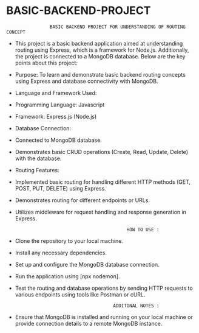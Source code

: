 # BASIC-BACKEND-PROJECT
                    BASIC BACKEND PROJECT FOR UNDERSTANDING OF ROUTING CONCEPT

* This project is a basic backend application aimed at understanding routing using Express, which is a framework for Node.js. Additionally, the project is connected to a MongoDB database. Below are the key points about this project:

* Purpose: To learn and demonstrate basic backend routing concepts using Express and database connectivity with MongoDB.
* Language and Framework Used:
* Programming Language: Javascript
* Framework: Express.js (Node.js)
* Database Connection:
* Connected to MongoDB database.
* Demonstrates basic CRUD operations (Create, Read, Update, Delete) with the database.
* Routing Features:
* Implemented basic routing for handling different HTTP methods (GET, POST, PUT, DELETE) using Express.
* Demonstrates routing for different endpoints or URLs.
* Utilizes middleware for request handling and response generation in Express.



                                               HOW TO USE :

  
* Clone the repository to your local machine.
* Install any necessary dependencies.
* Set up and configure the MongoDB database connection.
* Run the application using [npx nodemon].
* Test the routing and database operations by sending HTTP requests to various endpoints using tools like Postman or cURL.



                                          ADDITONAL NOTES :

  
* Ensure that MongoDB is installed and running on your local machine or provide connection details to a remote MongoDB instance.
